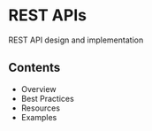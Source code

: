 # REST APIs

REST API design and implementation

## Contents
- Overview
- Best Practices
- Resources
- Examples
